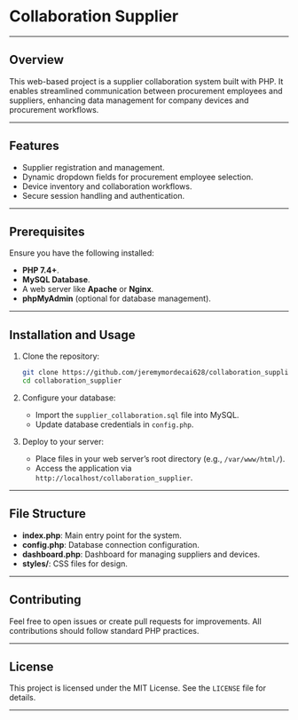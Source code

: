 # Collaboration Supplier

---

## Overview
This web-based project is a supplier collaboration system built with PHP. It enables streamlined communication between procurement employees and suppliers, enhancing data management for company devices and procurement workflows.

---

## Features
- Supplier registration and management.
- Dynamic dropdown fields for procurement employee selection.
- Device inventory and collaboration workflows.
- Secure session handling and authentication.

---

## Prerequisites
Ensure you have the following installed:
- **PHP 7.4+**.
- **MySQL Database**.
- A web server like **Apache** or **Nginx**.
- **phpMyAdmin** (optional for database management).

---

## Installation and Usage
1. Clone the repository:
   ```bash
   git clone https://github.com/jeremymordecai628/collaboration_supplier.git
   cd collaboration_supplier
   ```
2. Configure your database:
   - Import the `supplier_collaboration.sql` file into MySQL.
   - Update database credentials in `config.php`.

3. Deploy to your server:
   - Place files in your web server’s root directory (e.g., `/var/www/html/`).
   - Access the application via `http://localhost/collaboration_supplier`.

---

## File Structure
- **index.php**: Main entry point for the system.
- **config.php**: Database connection configuration.
- **dashboard.php**: Dashboard for managing suppliers and devices.
- **styles/**: CSS files for design.

---

## Contributing
Feel free to open issues or create pull requests for improvements. All contributions should follow standard PHP practices.

---

## License
This project is licensed under the MIT License. See the `LICENSE` file for details.

---

